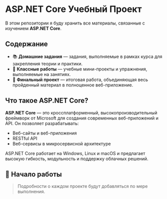 # ASP.NET Core Учебный Проект

В этом репозитории я буду хранить все материалы, связанные с изучением **ASP.NET Core**.

## Содержание

- 📚 **Домашние задания** — задания, выполняемые в рамках курса для закрепления теории и практики.
- 🤖 **Классные работы** — учебные мини-проекты и упражнения, выполняемые на занятиях.
- 🏁 **Финальный проект** — итоговая работа, объединяющая весь пройденный материал в полноценное веб-приложение.

## Что такое ASP.NET Core?

**ASP.NET Core** — это кроссплатформенный, высокопроизводительный фреймворк от Microsoft для создания современных веб-приложений и API. Он позволяет разрабатывать:

- Веб-сайты и веб-приложения
- RESTful API
- Веб-сервисы в микросервисной архитектуре

ASP.NET Core работает на Windows, Linux и macOS и предлагает высокую гибкость, модульность и поддержку облачных решений.

## 🚀 Начало работы

> Подробности о каждом проекте будут добавляться по мере выполнения.

